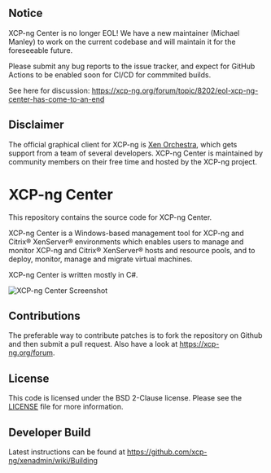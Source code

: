 ## Notice

XCP-ng Center is no longer EOL! We have a new maintainer (Michael Manley) to work on the current codebase and will maintain it for the foreseeable future.

Please submit any bug reports to the issue tracker, and expect for GitHub Actions to be enabled soon for CI/CD for commmited builds.

See here for discussion: https://xcp-ng.org/forum/topic/8202/eol-xcp-ng-center-has-come-to-an-end

## Disclaimer
The official graphical client for XCP-ng is [Xen Orchestra](https://xen-orchestra.com), which gets support from a team of several developers.
XCP-ng Center is maintained by community members on their free time and hosted by the XCP-ng project.

XCP-ng Center
=============

This repository contains the source code for XCP-ng Center.

XCP-ng Center is a Windows-based management tool for XCP-ng and Citrix® XenServer® environments
which enables users to manage and monitor XCP-ng and Citrix® XenServer® hosts and resource pools,
and to deploy, monitor, manage and migrate virtual machines.

XCP-ng Center is written mostly in C#.

![XCP-ng Center Screenshot](branding-xcp-ng/Images/XCP-ng_Center_Screenshot.png)

Contributions
-------------

The preferable way to contribute patches is to fork the repository on Github and
then submit a pull request. Also have a look at https://xcp-ng.org/forum.

License
-------

This code is licensed under the BSD 2-Clause license. Please see the
[LICENSE](LICENSE) file for more information.


Developer Build
---------------

Latest instructions can be found at https://github.com/xcp-ng/xenadmin/wiki/Building
